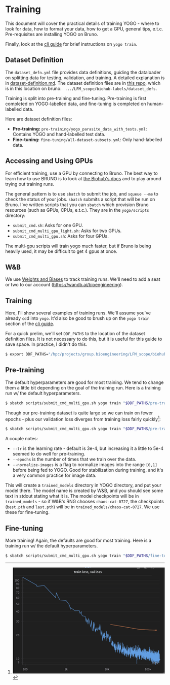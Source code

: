 # Training

This document will cover the practical details of training YOGO - where to look for data, how to format your data, how to get a GPU, general tips, e.t.c. Pre-requisites are installing YOGO on Bruno.

Finally, look at the [cli guide](https://github.com/czbiohub-sf/yogo/blob/main/docs/cli.md#yogo-train) for brief instructions on `yogo train`.

## Dataset Definition

The `dataset_defn.yml` file provides data definitions, guiding the dataloader on splitting data for testing, validation, and training. A detailed explanation is in [dataset-definition.md](dataset-definition.md). The dataset definition files are in [this repo](https://github.com/czbiohub-sf/lfm-dataset-definitions?tab=readme-ov-file), which is in this location on bruno: ` .../LFM_scope/biohub-labels/dataset_defs`.

Training is split into pre-training and fine-tuning. Pre-training is first completed on YOGO-labelled data, and fine-tuning is completed on human-labelled data.

Here are dataset definition files:

- **Pre-training:** `pre-training/yogo_parasite_data_with_tests.yml`: Contains YOGO and hand-labelled test data.
- **Fine-tuning:** `fine-tuning/all-dataset-subsets.yml`: Only hand-labelled data.

## Accessing and Using GPUs

For efficient training, use a GPU by connecting to Bruno. The best way to learn how to use BRUNO is to look at [the Biohub's docs](https://hpc.czbiohub.org/) and to play around trying out training runs.

The general pattern is to use `sbatch` to submit the job, and `squeue --me` to check the status of your jobs. `sbatch` submits a script that will be run on Bruno. I've written scripts that you can `sbatch` which provision Bruno resources (such as GPUs, CPUs, e.t.c.). They are in the `yogo/scripts` directory:

- `submit_cmd.sh`: Asks for one GPU.
- `submit_cmd_multi_gpu_light.sh`: Asks for two GPUs.
- `submit_cmd_multi_gpu.sh`: Asks for four GPUs.

The multi-gpu scripts will train yogo much faster, but if Bruno is being heavily used, it may be difficult to get 4 gpus at once.

## W&B

We use [Weights and Biases](https://wandb.ai/) to track training runs. We'll need to add a seat or two to our account (https://wandb.ai/bioengineering).

## Training

Here, I'll show several examples of training runs. We'll assume you've already `cd`d into `yogo`. It'd also be good to brush up on the `yogo train` section of the [cli guide](https://github.com/czbiohub-sf/yogo/blob/main/docs/cli.md#yogo-train).

For a quick prelim, we'll set `DDF_PATHS` to the location of the dataset definition files. It is not necessary to do this, but it is useful for this guide to save space. In practice, I didn't do this.

```bash
$ export DDF_PATHS="/hpc/projects/group.bioengineering/LFM_scope/biohub-labels/dataset_defs/"
```

## Pre-training

The default hyperparameters are good for most training. We tend to change them a little bit depending on the goal of the training run. Here is a training run w/ the default hyperparameters.

```bash
$ sbatch scripts/submit_cmd_multi_gpu.sh yogo train "$DDF_PATHS/pre-training/yogo_parasite_data_with_tests.yml"
```

Though our pre-training dataset is quite large so we can train on fewer epochs - plus our validation loss diverges from training loss fairly quickly[^1]:

```bash
$ sbatch scripts/submit_cmd_multi_gpu.sh yogo train "$DDF_PATHS/pre-training/yogo_parasite_data_with_tests.yml" --epochs 16 --lr 0.0005 --normalize-images
```

A couple notes:

- `--lr` is the learning rate - default is 3e-4, but increasing it a little to 5e-4 seemed to do well for pre-training.
- `--epochs` is the number of times that we train over the data.
- `--normalize-images` is a flag to normalize images into the range `[0,1]` before being fed to YOGO. Good for stabilization during training, and it's a very common practice for image data.

This will create a `trained_models` directory in YOGO directory, and put your model there. The model name is created by W&B, and you should see some text in stdout stating what it is. The model checkpoints will be in `trained_models` - so if W&B's RNG chooses `chaos-cat-0727`, the checkpoints (`best.pth` and `last.pth`) will be in `trained_models/chaos-cat-0727`. We use these for fine-tuning.


## Fine-tuning

More training! Again, the defaults are good for most training. Here is a training run w/ the default hyperparameters.

```bash
$ sbatch scripts/submit_cmd_multi_gpu.sh yogo train "$DDF_PATHS/fine-tuning/all-dataset-subsets.yml" --from-pretrained trained_models/chaos-cat-0727/best.pth
```


[^1]: ![diverging_loss](imgs/pretrain_loss_plot.png)
